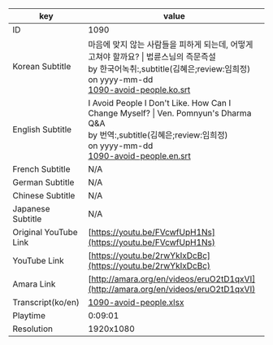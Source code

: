|  key  |  value  |
|-------|---------|
| ID            | 1090 |
| Korean Subtitle | 마음에 맞지 않는 사람들을 피하게 되는데, 어떻게 고쳐야 할까요? \| 법륜스님의 즉문즉설<br>by 한국어녹취:,subtitle(김혜은;review:임희정)<br>on yyyy-mm-dd<br>[1090-avoid-people.ko.srt](https://github.com/jungtosociety/dharma-qna/raw/master/sub/1090/1090-avoid-people.ko.srt)<br>|
| English Subtitle | I Avoid People I Don't Like. How Can I Change Myself? \| Ven. Pomnyun's Dharma Q&A<br>by 번역:,subtitle(김혜은;review:임희정)<br>on yyyy-mm-dd<br>[1090-avoid-people.en.srt](https://github.com/jungtosociety/dharma-qna/raw/master/sub/1090/1090-avoid-people.en.srt)<br>|
| French Subtitle | N/A |
| German Subtitle | N/A |
| Chinese Subtitle | N/A |
| Japanese Subtitle | N/A |
| Original YouTube Link  | [https://youtu.be/FVcwfUpH1Ns](https://youtu.be/FVcwfUpH1Ns) |
| YouTube Link  | [https://youtu.be/2rwYkIxDcBc](https://youtu.be/2rwYkIxDcBc) |
| Amara Link    | [http://amara.org/en/videos/eruO2tD1qxVI](http://amara.org/en/videos/eruO2tD1qxVI) |
| Transcript(ko/en) | [1090-avoid-people.xlsx](https://github.com/jungtosociety/dharma-qna/raw/master/sub/1090/1090-avoid-people.xlsx) |
| Playtime | 0:09:01 |
| Resolution | 1920x1080|
